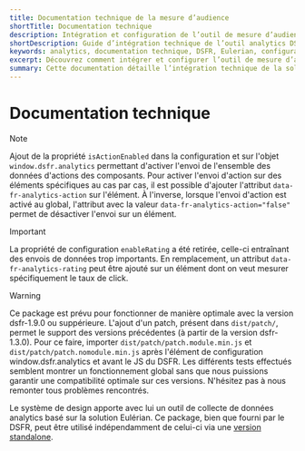```yaml
---
title: Documentation technique de la mesure d’audience
shortTitle: Documentation technique
description: Intégration et configuration de l’outil de mesure d’audience du DSFR basé sur Eulerian, incluant les options de tracking des actions et compatibilité avec les différentes versions du DSFR.
shortDescription: Guide d’intégration technique de l’outil analytics DSFR.
keywords: analytics, documentation technique, DSFR, Eulerian, configuration, tracking, compatibilité, isActionEnabled, data-fr-analytics, patch, standalone
excerpt: Découvrez comment intégrer et configurer l’outil de mesure d’audience fourni avec le DSFR, incluant les options avancées de tracking et les recommandations de compatibilité.
summary: Cette documentation détaille l’intégration technique de la solution de mesure d’audience embarquée dans le Système de Design de l’État. Basée sur Eulerian, elle permet un suivi des interactions utilisateurs via des attributs `data-fr-analytics`. Elle présente également les évolutions de configuration, comme la dépréciation de `enableRating`, la nouvelle propriété `isActionEnabled`, et les fichiers patch à utiliser pour garantir une compatibilité avec les versions antérieures du DSFR.
---
```


# Documentation technique

> [!NOTE]
> Ajout de la propriété `isActionEnabled` dans la configuration et sur l'objet `window.dsfr.analytics` permettant d'activer l'envoi de l'ensemble des données d'actions des composants. Pour activer l'envoi d'action sur des éléments spécifiques au cas par cas, il est possible d'ajouter l'attribut `data-fr-analytics-action` sur l'élément. À l'inverse, lorsque l'envoi d'action est activé au global, l'attribut avec la valeur `data-fr-analytics-action="false"` permet de désactiver l'envoi sur un élément.

> [!IMPORTANT]
> La propriété de configuration `enableRating` a été retirée, celle-ci entraînant des envois de données trop importants. En remplacement, un attribut `data-fr-analytics-rating` peut être ajouté sur un élément dont on veut mesurer spécifiquement le taux de click.

> [!WARNING]
> Ce package est prévu pour fonctionner de manière optimale avec la version dsfr-1.9.0 ou suppérieure.
> L'ajout d'un patch, présent dans `dist/patch/`, permet le support des versions précédentes (à partir de la version dsfr-1.3.0).
> Pour ce faire, importer `dist/patch/patch.module.min.js` et `dist/patch/patch.nomodule.min.js` après l'élément de configuration window.dsfr.analytics et avant le JS du DSFR.
> Les différents tests effectués semblent montrer un fonctionnement global sans que nous puissions garantir une compatibilité optimale sur ces versions. N'hésitez pas à nous remonter tous problèmes rencontrés.

Le système de design apporte avec lui un outil de collecte de données analytics basé sur la solution Eulérian. Ce package, bien que fourni par le DSFR, peut être utilisé indépendamment de celui-ci via une [version standalone](installation/index.md#Version-standalone).
